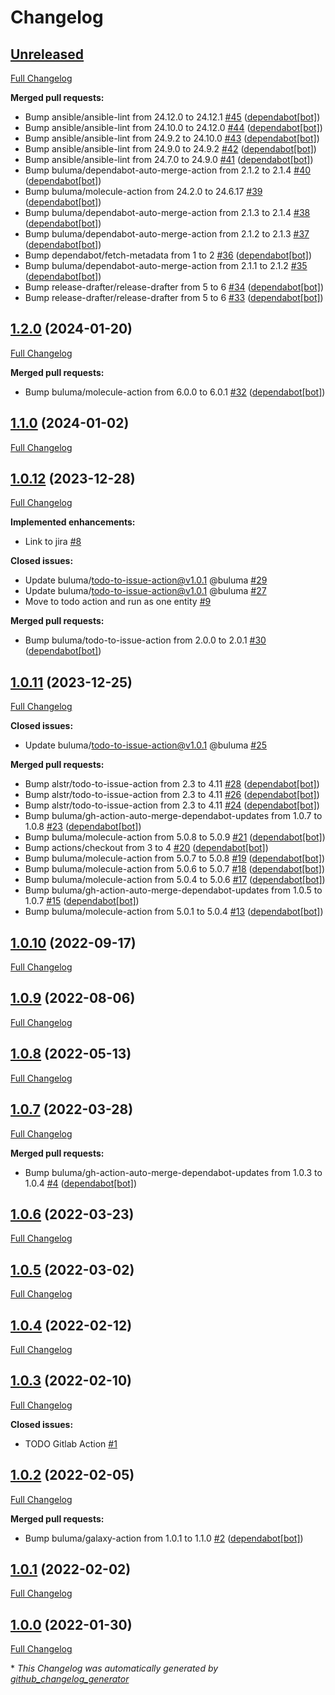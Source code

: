 # Changelog

## [Unreleased](https://github.com/buluma/ansible-role-diskspace/tree/HEAD)

[Full Changelog](https://github.com/buluma/ansible-role-diskspace/compare/1.2.0...HEAD)

**Merged pull requests:**

- Bump ansible/ansible-lint from 24.12.0 to 24.12.1 [\#45](https://github.com/buluma/ansible-role-diskspace/pull/45) ([dependabot[bot]](https://github.com/apps/dependabot))
- Bump ansible/ansible-lint from 24.10.0 to 24.12.0 [\#44](https://github.com/buluma/ansible-role-diskspace/pull/44) ([dependabot[bot]](https://github.com/apps/dependabot))
- Bump ansible/ansible-lint from 24.9.2 to 24.10.0 [\#43](https://github.com/buluma/ansible-role-diskspace/pull/43) ([dependabot[bot]](https://github.com/apps/dependabot))
- Bump ansible/ansible-lint from 24.9.0 to 24.9.2 [\#42](https://github.com/buluma/ansible-role-diskspace/pull/42) ([dependabot[bot]](https://github.com/apps/dependabot))
- Bump ansible/ansible-lint from 24.7.0 to 24.9.0 [\#41](https://github.com/buluma/ansible-role-diskspace/pull/41) ([dependabot[bot]](https://github.com/apps/dependabot))
- Bump buluma/dependabot-auto-merge-action from 2.1.2 to 2.1.4 [\#40](https://github.com/buluma/ansible-role-diskspace/pull/40) ([dependabot[bot]](https://github.com/apps/dependabot))
- Bump buluma/molecule-action from 24.2.0 to 24.6.17 [\#39](https://github.com/buluma/ansible-role-diskspace/pull/39) ([dependabot[bot]](https://github.com/apps/dependabot))
- Bump buluma/dependabot-auto-merge-action from 2.1.3 to 2.1.4 [\#38](https://github.com/buluma/ansible-role-diskspace/pull/38) ([dependabot[bot]](https://github.com/apps/dependabot))
- Bump buluma/dependabot-auto-merge-action from 2.1.2 to 2.1.3 [\#37](https://github.com/buluma/ansible-role-diskspace/pull/37) ([dependabot[bot]](https://github.com/apps/dependabot))
- Bump dependabot/fetch-metadata from 1 to 2 [\#36](https://github.com/buluma/ansible-role-diskspace/pull/36) ([dependabot[bot]](https://github.com/apps/dependabot))
- Bump buluma/dependabot-auto-merge-action from 2.1.1 to 2.1.2 [\#35](https://github.com/buluma/ansible-role-diskspace/pull/35) ([dependabot[bot]](https://github.com/apps/dependabot))
- Bump release-drafter/release-drafter from 5 to 6 [\#34](https://github.com/buluma/ansible-role-diskspace/pull/34) ([dependabot[bot]](https://github.com/apps/dependabot))
- Bump release-drafter/release-drafter from 5 to 6 [\#33](https://github.com/buluma/ansible-role-diskspace/pull/33) ([dependabot[bot]](https://github.com/apps/dependabot))

## [1.2.0](https://github.com/buluma/ansible-role-diskspace/tree/1.2.0) (2024-01-20)

[Full Changelog](https://github.com/buluma/ansible-role-diskspace/compare/1.1.0...1.2.0)

**Merged pull requests:**

- Bump buluma/molecule-action from 6.0.0 to 6.0.1 [\#32](https://github.com/buluma/ansible-role-diskspace/pull/32) ([dependabot[bot]](https://github.com/apps/dependabot))

## [1.1.0](https://github.com/buluma/ansible-role-diskspace/tree/1.1.0) (2024-01-02)

[Full Changelog](https://github.com/buluma/ansible-role-diskspace/compare/1.0.12...1.1.0)

## [1.0.12](https://github.com/buluma/ansible-role-diskspace/tree/1.0.12) (2023-12-28)

[Full Changelog](https://github.com/buluma/ansible-role-diskspace/compare/1.0.11...1.0.12)

**Implemented enhancements:**

- Link to jira [\#8](https://github.com/buluma/ansible-role-diskspace/issues/8)

**Closed issues:**

- Update buluma/todo-to-issue-action@v1.0.1 @buluma [\#29](https://github.com/buluma/ansible-role-diskspace/issues/29)
- Update buluma/todo-to-issue-action@v1.0.1 @buluma [\#27](https://github.com/buluma/ansible-role-diskspace/issues/27)
- Move to todo action and run as one entity [\#9](https://github.com/buluma/ansible-role-diskspace/issues/9)

**Merged pull requests:**

- Bump buluma/todo-to-issue-action from 2.0.0 to 2.0.1 [\#30](https://github.com/buluma/ansible-role-diskspace/pull/30) ([dependabot[bot]](https://github.com/apps/dependabot))

## [1.0.11](https://github.com/buluma/ansible-role-diskspace/tree/1.0.11) (2023-12-25)

[Full Changelog](https://github.com/buluma/ansible-role-diskspace/compare/1.0.10...1.0.11)

**Closed issues:**

- Update buluma/todo-to-issue-action@v1.0.1 @buluma [\#25](https://github.com/buluma/ansible-role-diskspace/issues/25)

**Merged pull requests:**

- Bump alstr/todo-to-issue-action from 2.3 to 4.11 [\#28](https://github.com/buluma/ansible-role-diskspace/pull/28) ([dependabot[bot]](https://github.com/apps/dependabot))
- Bump alstr/todo-to-issue-action from 2.3 to 4.11 [\#26](https://github.com/buluma/ansible-role-diskspace/pull/26) ([dependabot[bot]](https://github.com/apps/dependabot))
- Bump alstr/todo-to-issue-action from 2.3 to 4.11 [\#24](https://github.com/buluma/ansible-role-diskspace/pull/24) ([dependabot[bot]](https://github.com/apps/dependabot))
- Bump buluma/gh-action-auto-merge-dependabot-updates from 1.0.7 to 1.0.8 [\#23](https://github.com/buluma/ansible-role-diskspace/pull/23) ([dependabot[bot]](https://github.com/apps/dependabot))
- Bump buluma/molecule-action from 5.0.8 to 5.0.9 [\#21](https://github.com/buluma/ansible-role-diskspace/pull/21) ([dependabot[bot]](https://github.com/apps/dependabot))
- Bump actions/checkout from 3 to 4 [\#20](https://github.com/buluma/ansible-role-diskspace/pull/20) ([dependabot[bot]](https://github.com/apps/dependabot))
- Bump buluma/molecule-action from 5.0.7 to 5.0.8 [\#19](https://github.com/buluma/ansible-role-diskspace/pull/19) ([dependabot[bot]](https://github.com/apps/dependabot))
- Bump buluma/molecule-action from 5.0.6 to 5.0.7 [\#18](https://github.com/buluma/ansible-role-diskspace/pull/18) ([dependabot[bot]](https://github.com/apps/dependabot))
- Bump buluma/molecule-action from 5.0.4 to 5.0.6 [\#17](https://github.com/buluma/ansible-role-diskspace/pull/17) ([dependabot[bot]](https://github.com/apps/dependabot))
- Bump buluma/gh-action-auto-merge-dependabot-updates from 1.0.5 to 1.0.7 [\#15](https://github.com/buluma/ansible-role-diskspace/pull/15) ([dependabot[bot]](https://github.com/apps/dependabot))
- Bump buluma/molecule-action from 5.0.1 to 5.0.4 [\#13](https://github.com/buluma/ansible-role-diskspace/pull/13) ([dependabot[bot]](https://github.com/apps/dependabot))

## [1.0.10](https://github.com/buluma/ansible-role-diskspace/tree/1.0.10) (2022-09-17)

[Full Changelog](https://github.com/buluma/ansible-role-diskspace/compare/1.0.9...1.0.10)

## [1.0.9](https://github.com/buluma/ansible-role-diskspace/tree/1.0.9) (2022-08-06)

[Full Changelog](https://github.com/buluma/ansible-role-diskspace/compare/1.0.8...1.0.9)

## [1.0.8](https://github.com/buluma/ansible-role-diskspace/tree/1.0.8) (2022-05-13)

[Full Changelog](https://github.com/buluma/ansible-role-diskspace/compare/1.0.7...1.0.8)

## [1.0.7](https://github.com/buluma/ansible-role-diskspace/tree/1.0.7) (2022-03-28)

[Full Changelog](https://github.com/buluma/ansible-role-diskspace/compare/1.0.6...1.0.7)

**Merged pull requests:**

- Bump buluma/gh-action-auto-merge-dependabot-updates from 1.0.3 to 1.0.4 [\#4](https://github.com/buluma/ansible-role-diskspace/pull/4) ([dependabot[bot]](https://github.com/apps/dependabot))

## [1.0.6](https://github.com/buluma/ansible-role-diskspace/tree/1.0.6) (2022-03-23)

[Full Changelog](https://github.com/buluma/ansible-role-diskspace/compare/1.0.5...1.0.6)

## [1.0.5](https://github.com/buluma/ansible-role-diskspace/tree/1.0.5) (2022-03-02)

[Full Changelog](https://github.com/buluma/ansible-role-diskspace/compare/1.0.4...1.0.5)

## [1.0.4](https://github.com/buluma/ansible-role-diskspace/tree/1.0.4) (2022-02-12)

[Full Changelog](https://github.com/buluma/ansible-role-diskspace/compare/1.0.3...1.0.4)

## [1.0.3](https://github.com/buluma/ansible-role-diskspace/tree/1.0.3) (2022-02-10)

[Full Changelog](https://github.com/buluma/ansible-role-diskspace/compare/1.0.2...1.0.3)

**Closed issues:**

- TODO Gitlab Action [\#1](https://github.com/buluma/ansible-role-diskspace/issues/1)

## [1.0.2](https://github.com/buluma/ansible-role-diskspace/tree/1.0.2) (2022-02-05)

[Full Changelog](https://github.com/buluma/ansible-role-diskspace/compare/1.0.1...1.0.2)

**Merged pull requests:**

- Bump buluma/galaxy-action from 1.0.1 to 1.1.0 [\#2](https://github.com/buluma/ansible-role-diskspace/pull/2) ([dependabot[bot]](https://github.com/apps/dependabot))

## [1.0.1](https://github.com/buluma/ansible-role-diskspace/tree/1.0.1) (2022-02-02)

[Full Changelog](https://github.com/buluma/ansible-role-diskspace/compare/1.0.0...1.0.1)

## [1.0.0](https://github.com/buluma/ansible-role-diskspace/tree/1.0.0) (2022-01-30)

[Full Changelog](https://github.com/buluma/ansible-role-diskspace/compare/07a5fc0b1133e507babf3a7f5d7a263c8fc54c07...1.0.0)



\* *This Changelog was automatically generated by [github_changelog_generator](https://github.com/github-changelog-generator/github-changelog-generator)*
